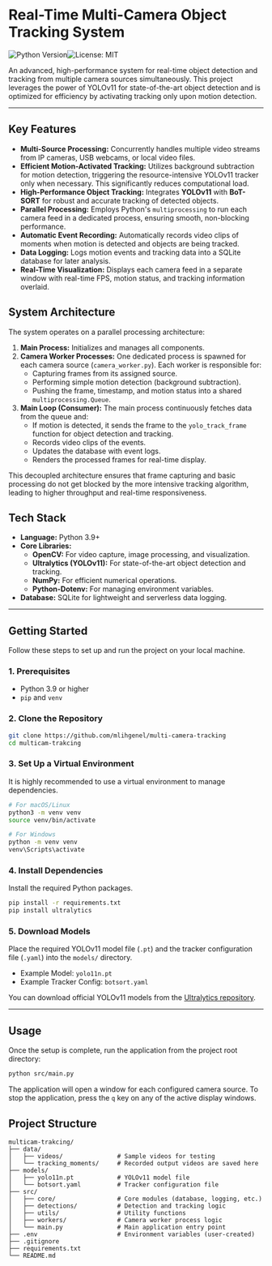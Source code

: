 # Real-Time Multi-Camera Object Tracking System

![Python Version](https://img.shields.io/badge/python-3.9%2B-blue.svg)![License: MIT](https://img.shields.io/badge/License-MIT-yellow.svg)

An advanced, high-performance system for real-time object detection and tracking from multiple camera sources simultaneously. This project leverages the power of YOLOv11 for state-of-the-art object detection and is optimized for efficiency by activating tracking only upon motion detection.

---
## Key Features

- **Multi-Source Processing:** Concurrently handles multiple video streams from IP cameras, USB webcams, or local video files.
- **Efficient Motion-Activated Tracking:** Utilizes background subtraction for motion detection, triggering the resource-intensive YOLOv11 tracker only when necessary. This significantly reduces computational load.
- **High-Performance Object Tracking:** Integrates **YOLOv11** with **BoT-SORT** for robust and accurate tracking of detected objects.
- **Parallel Processing:** Employs Python's `multiprocessing` to run each camera feed in a dedicated process, ensuring smooth, non-blocking performance.
- **Automatic Event Recording:** Automatically records video clips of moments when motion is detected and objects are being tracked.
- **Data Logging:** Logs motion events and tracking data into a SQLite database for later analysis.
- **Real-Time Visualization:** Displays each camera feed in a separate window with real-time FPS, motion status, and tracking information overlaid.

##  System Architecture

The system operates on a parallel processing architecture:

1.  **Main Process:** Initializes and manages all components.
2.  **Camera Worker Processes:** One dedicated process is spawned for each camera source (`camera_worker.py`). Each worker is responsible for:
    - Capturing frames from its assigned source.
    - Performing simple motion detection (background subtraction).
    - Pushing the frame, timestamp, and motion status into a shared `multiprocessing.Queue`.
3.  **Main Loop (Consumer):** The main process continuously fetches data from the queue and:
    - If motion is detected, it sends the frame to the `yolo_track_frame` function for object detection and tracking.
    - Records video clips of the events.
    - Updates the database with event logs.
    - Renders the processed frames for real-time display.

This decoupled architecture ensures that frame capturing and basic processing do not get blocked by the more intensive tracking algorithm, leading to higher throughput and real-time responsiveness.

## Tech Stack

- **Language:** Python 3.9+
- **Core Libraries:**
  - **OpenCV:** For video capture, image processing, and visualization.
  - **Ultralytics (YOLOv11):** For state-of-the-art object detection and tracking.
  - **NumPy:** For efficient numerical operations.
  - **Python-Dotenv:** For managing environment variables.
- **Database:** SQLite for lightweight and serverless data logging.

---

## Getting Started

Follow these steps to set up and run the project on your local machine.

### 1. Prerequisites

- Python 3.9 or higher
- `pip` and `venv`

### 2. Clone the Repository

```bash
git clone https://github.com/mlihgenel/multi-camera-tracking
cd multicam-trakcing
```

### 3. Set Up a Virtual Environment

It is highly recommended to use a virtual environment to manage dependencies.

```bash
# For macOS/Linux
python3 -m venv venv
source venv/bin/activate

# For Windows
python -m venv venv
venv\Scripts\activate
```

### 4. Install Dependencies

Install the required Python packages.

```bash
pip install -r requirements.txt
pip install ultralytics
```

### 5. Download Models

Place the required YOLOv11 model file (`.pt`) and the tracker configuration file (`.yaml`) into the `models/` directory.

- Example Model: `yolo11n.pt`
- Example Tracker Config: `botsort.yaml`

You can download official YOLOv11 models from the [Ultralytics repository](https://github.com/ultralytics/ultralytics).

---

## Usage

Once the setup is complete, run the application from the project root directory:

```bash
python src/main.py
```

The application will open a window for each configured camera source. To stop the application, press the `q` key on any of the active display windows.

## Project Structure

```
multicam-trakcing/
├── data/
│   ├── videos/               # Sample videos for testing
│   └── tracking_moments/     # Recorded output videos are saved here
├── models/
│   ├── yolo11n.pt            # YOLOv11 model file
│   └── botsort.yaml          # Tracker configuration file
├── src/
│   ├── core/                 # Core modules (database, logging, etc.)
│   ├── detections/           # Detection and tracking logic
│   ├── utils/                # Utility functions
│   ├── workers/              # Camera worker process logic
│   └── main.py               # Main application entry point
├── .env                      # Environment variables (user-created)
├── .gitignore
├── requirements.txt
└── README.md
```
